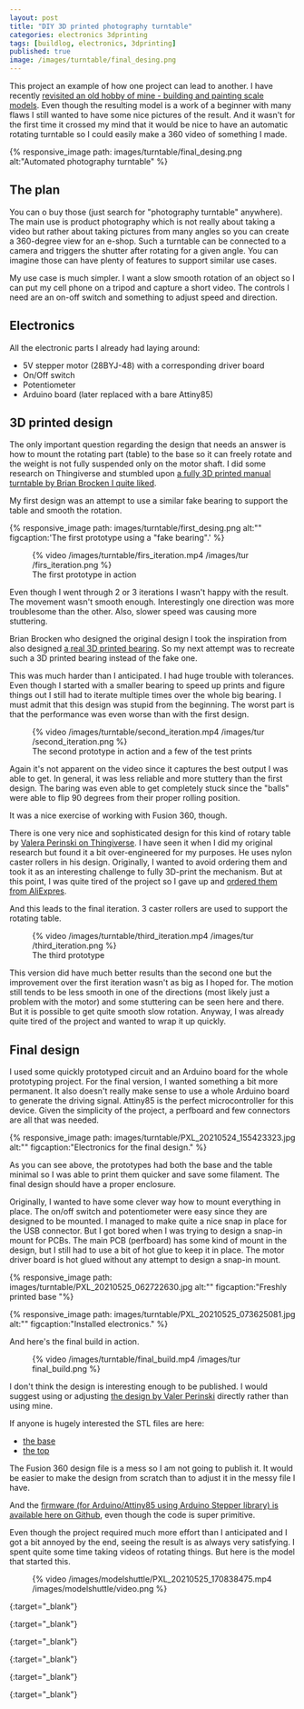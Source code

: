 ```yaml
---
layout: post
title: "DIY 3D printed photography turntable"
categories: electronics 3dprinting
tags: [buildlog, electronics, 3dprinting]
published: true
image: /images/turntable/final_desing.png 
---
```



This project an example of how one project can lead to another. I have recently [revisited an old hobby of mine - building and painting scale models][shuttlearticle]. Even though the resulting model is a work of a beginner with many flaws I still wanted to have some nice pictures of the result. And it wasn't for the first time it crossed my mind that it would be nice to have an automatic rotating turntable so I could easily make a 360 video of something I made.

{% responsive_image path: images/turntable/final_desing.png alt:"Automated photography turntable"  %}

<!--more--> 

## The plan

You can o buy those (just search for "photography turntable" anywhere). The main use is product photography which is not really about taking a video but rather about taking pictures from many angles so you can create a 360-degree view for an e-shop. Such a turntable can be connected to a camera and triggers the shutter after rotating for a given angle. You can imagine those can have plenty of features to support similar use cases.

My use case is much simpler. I want a slow smooth rotation of an object so I can put my cell phone on a tripod and capture a short video. The controls I need are an on-off switch and something to adjust speed and direction.

## Electronics

All the electronic parts I already had laying around:

- 5V stepper motor (28BYJ-48) with a corresponding driver board
- On/Off switch
- Potentiometer
- Arduino board (later replaced with a bare Attiny85)

## 3D printed design

The only important question regarding the design that needs an answer is how to mount the rotating part (table) to the base so it can freely rotate and the weight is not fully suspended only on the motor shaft. I did some research on Thingiverse and stumbled upon [a fully 3D printed manual turntable by Brian Brocken I quite liked][manualturntable]. 

My first design was an attempt to use a similar fake bearing to support the table and smooth the rotation.

{% responsive_image path: images/turntable/first_desing.png alt:""  figcaption:'The first prototype using a "fake bearing".' %}

<figure >
    {% video /images/turntable/firs_iteration.mp4 /images/tur
    /firs_iteration.png %}
    <figcaption>The first prototype in action</figcaption>
</figure>

Even though I went through 2 or 3 iterations I wasn't happy with the result. The movement wasn't smooth enough. Interestingly one direction was more troublesome than the other. Also, slower speed was causing more stuttering.

Brian Brocken who designed the original design I took the inspiration from also designed [a real 3D printed bearing][bearing]. So my next attempt was to recreate such a 3D printed bearing instead of the fake one. 

This was much harder than I anticipated. I had huge trouble with tolerances. Even though I started with a smaller bearing to speed up prints and figure things out I still had to iterate multiple times over the whole big bearing. I must admit that this design was stupid from the beginning. The worst part is that the performance was even worse than with the first design.

<figure >
    {% video /images/turntable/second_iteration.mp4 /images/tur
    /second_iteration.png %}
    <figcaption>The second prototype in action and a few of the test prints</figcaption>
</figure>

Again it's not apparent on the video since it captures the best output I was able to get. In general, it was less reliable and more stuttery than the first design. The baring was even able to get completely stuck since the "balls" were able to flip 90 degrees from their proper rolling position. 

It was a nice  exercise of working with Fusion 360, though.


There is one very nice and sophisticated design for this kind of rotary table by [Valera Perinski on Thingiverse][autoturntable]. I have seen it when I did my original research but found it a bit over-engineered for my purposes. He uses nylon caster rollers in his design. Originally, I wanted to avoid ordering them and took it as an interesting challenge to fully 3D-print the mechanism. But at this point, I was quite tired of the project so I gave up and [ordered them from AliExpres][nyloncaster].

And this leads to the final iteration. 3 caster rollers are used to support the rotating table.

<figure >
    {% video /images/turntable/third_iteration.mp4 /images/tur
    /third_iteration.png %}
    <figcaption>The third prototype</figcaption>
</figure>

This version did have much better results than the second one but the improvement over the first iteration wasn't as big as I hoped for. The motion still tends to be less smooth in one of the directions (most likely just a problem with the motor) and some stuttering can be seen here and there. But it is possible to get quite smooth slow rotation. Anyway, I was already quite tired of the project and wanted to wrap it up quickly.

## Final design

I used some quickly prototyped circuit and an Arduino board for the whole prototyping project. For the final version, I wanted something a bit more permanent. It also doesn't really make sense to use a whole Arduino board to generate the driving signal. Attiny85 is the perfect microcontroller for this device. Given the simplicity of the project, a perfboard and few connectors are all that was needed. 

{% responsive_image path: images/turntable/PXL_20210524_155423323.jpg alt:""  figcaption:"Electronics for the final design." %}

As you can see above, the prototypes had both the base and the table minimal so I was able to print them quicker and save some filament. The final design should have a proper enclosure.

Originally, I wanted to have some clever way how to mount everything in place. The on/off switch and potentiometer were easy since they are designed to be mounted. I managed to make quite a nice snap in place for the USB connector. But I got bored when I was trying to design a snap-in mount for PCBs. The main PCB (perfboard) has some kind of mount in the design, but I still had to use a bit of hot glue to keep it in place. The motor driver board is hot glued without any attempt to design a snap-in mount.

{% responsive_image path: images/turntable/PXL_20210525_062722630.jpg alt:""  figcaption:"Freshly printed base "%}


{% responsive_image path: images/turntable/PXL_20210525_073625081.jpg alt:""  figcaption:"Installed electronics." %}

And here's the final build in action.

<figure >
    {% video /images/turntable/final_build.mp4 /images/tur
    final_build.png %}
</figure>

I don't think the design is interesting enough to be published. I would suggest using or adjusting [the design by Valer Perinski][autoturntable] directly rather than using mine. 

If anyone is hugely interested the STL files are here:

- [the base][stlbase]
- [the top][stltop]

The Fusion 360 design file is a mess so I am not going to publish it. It would be easier to make the design from scratch than to adjust it in the messy file I have.

And the [firmware (for Arduino/Attiny85 using Arduino Stepper library) is available here on Github][firmware], even though the code is super primitive.

Even though the project required much more effort than I anticipated and I got a bit annoyed by the end, seeing the result is as always very satisfying. I spent quite some time taking videos of rotating things. But here is the model that started this.

<figure >
    {% video /images/modelshuttle/PXL_20210525_170838475.mp4 /images/modelshuttle/video.png %}
</figure>

<!-- links -->

[shuttlearticle]: <{{ site.baseurl }}{% post_url 2021-05-04-revisiting-old-hobby-shuttle-model-kit %}> "Revisiting an old hobby - building a plastic model kit: Space Shuttle Atlantis"

[manualturntable]: <https://www.thingiverse.com/thing:3723618> "3D printed manual turntable by Brian Brocken"
{:target="_blank"}

[bearing]: <https://www.thingiverse.com/thing:2349065> "3D printed bearing by Brian Brocken"
{:target="_blank"}

[autoturntable]: <https://www.thingiverse.com/thing:3079231> "Rotary table for painting by Valera Perinski"
{:target="_blank"}

[nyloncaster]: <https://www.aliexpress.com/item/32835603470.html?spm=a2g0s.9042311.0.0.46614c4dcq4bR0> "Nylon caster roller"
{:target="_blank"}

[stlbase]: <./images/turntable/TurntableEnclosure.stl> "TurntableEnclosure.stl"
{:target="_blank"}

[stltop]: <./images/turntable/TurntableTop.stl.stl> "TurntableTop.stl"
{:target="_blank"}

[firmware]: <https://github.com/josefadamcik/PhotographyTurntable> "Attiny85 firmware for photography turntable"



